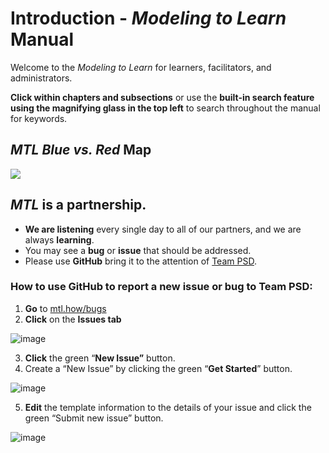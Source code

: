 # Introduction - *Modeling to Learn* Manual

Welcome to the *Modeling to Learn* for learners, facilitators, and administrators.

**Click within chapters and subsections** or use the **built-in search feature using the magnifying glass in the top left** to search throughout the manual for keywords.

## *MTL Blue vs. Red* Map

![](https://user-images.githubusercontent.com/59668647/109671072-9abe4080-7b28-11eb-94ae-c2a67b4d9a54.png)

## *MTL* is a partnership.

- **We are listening** every single day to all of our partners, and we are always **learning**.
- You may see a **bug** or **issue** that should be addressed.
- Please use **GitHub** bring it to the attention of [Team PSD](https://mtl.how/team).

### How to use GitHub to report a new issue or bug to Team PSD:
1. **Go** to [mtl.how/bugs](https://mtl.how/bugs)
2. **Click** on the **Issues tab**
 
![image](https://user-images.githubusercontent.com/7454688/111515460-09e28a00-8710-11eb-9a10-c600e826232c.png)

3. **Click** the green “**New Issue”** button.
4. Create a “New Issue” by clicking the green “**Get Started**” button.

![image](https://user-images.githubusercontent.com/7454688/111515594-35fe0b00-8710-11eb-9cad-223642b7a3fc.png)


5. **Edit** the template information to the details of your issue and click the green “Submit new issue” button.

![image](https://user-images.githubusercontent.com/7454688/111515625-3eeedc80-8710-11eb-8c4b-62b6e0bfc277.png)

